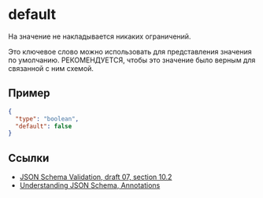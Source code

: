 # default
На значение не накладывается никаких ограничений.

Это ключевое слово можно использовать для представления значения по умолчанию. РЕКОМЕНДУЕТСЯ, чтобы это значение было верным для связанной с ним схемой.

## Пример
```json
{
  "type": "boolean",
  "default": false
}
```

## Ссылки
- [JSON Schema Validation, draft 07, section 10.2](https://json-schema.org/draft-07/json-schema-validation.html#rfc.section.10.2)
- [Understanding JSON Schema, Annotations](https://json-schema.org/understanding-json-schema/reference/generic.html#annotations)
